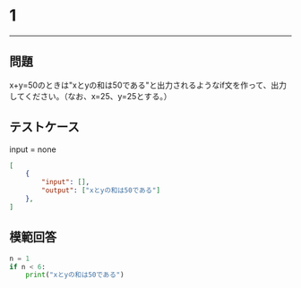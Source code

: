 # 1

---
## 問題

x+y=50のときは"xとyの和は50である"と出力されるようなif文を作って、出力してください。（なお、x=25、y=25とする。）

## テストケース
input = none
```json
[
	{
		"input": [],
		"output": ["xとyの和は50である"]
  	},
]
```

## 模範回答
```python
n = 1
if n < 6:
    print("xとyの和は50である")
```